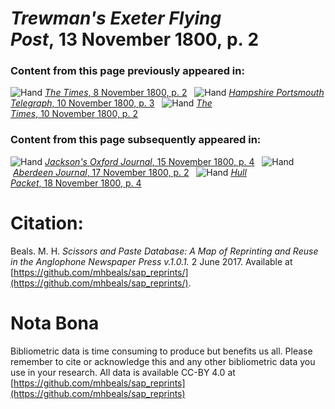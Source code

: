 # *Trewman's Exeter Flying Post*, 13 November 1800, p. 2  
  
### Content from this page previously appeared in:  
![Hand](http://scissorsandpaste.net/wp-content/uploads/2017/06/smallhandpointer.png) [*The Times*, 8 November 1800, p. 2](https://mhbeals.github.io/sap_html/The-Times/The-Times-8-November-1800-p-2)  
![Hand](http://scissorsandpaste.net/wp-content/uploads/2017/06/smallhandpointer.png) [*Hampshire Portsmouth Telegraph*, 10 November 1800, p. 3](https://mhbeals.github.io/sap_html/Hampshire-Portsmouth-Telegraph/Hampshire-Portsmouth-Telegraph-10-November-1800-p-3)  
![Hand](http://scissorsandpaste.net/wp-content/uploads/2017/06/smallhandpointer.png) [*The Times*, 10 November 1800, p. 2](https://mhbeals.github.io/sap_html/The-Times/The-Times-10-November-1800-p-2)  
  
### Content from this page subsequently appeared in:  
![Hand](http://scissorsandpaste.net/wp-content/uploads/2017/06/smallhandpointer.png) [*Jackson's Oxford Journal*, 15 November 1800, p. 4](https://mhbeals.github.io/sap_html/Jackson's-Oxford-Journal/Jackson's-Oxford-Journal-15-November-1800-p-4)  
![Hand](http://scissorsandpaste.net/wp-content/uploads/2017/06/smallhandpointer.png) [*Aberdeen Journal*, 17 November 1800, p. 2](https://mhbeals.github.io/sap_html/Aberdeen-Journal/Aberdeen-Journal-17-November-1800-p-2)  
![Hand](http://scissorsandpaste.net/wp-content/uploads/2017/06/smallhandpointer.png) [*Hull Packet*, 18 November 1800, p. 4](https://mhbeals.github.io/sap_html/Hull-Packet/Hull-Packet-18-November-1800-p-4)  


# Citation: 

Beals. M. H. *Scissors and Paste Database: A Map of Reprinting and Reuse in the Anglophone Newspaper Press v.1.0.1.* 2 June 2017. Available at [https://github.com/mhbeals/sap_reprints/](https://github.com/mhbeals/sap_reprints/). 

# Nota Bona

Bibliometric data is time consuming to produce but benefits us all. Please remember to cite or acknowledge this and any other bibliometric data you use in your research. All data is available CC-BY 4.0 at [https://github.com/mhbeals/sap_reprints](https://github.com/mhbeals/sap_reprints)